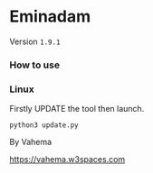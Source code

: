 # Eminadam
Version `1.9.1`
### How to use

### Linux

Firstly UPDATE the tool then launch.

`python3 update.py`

By Vahema

https://vahema.w3spaces.com
